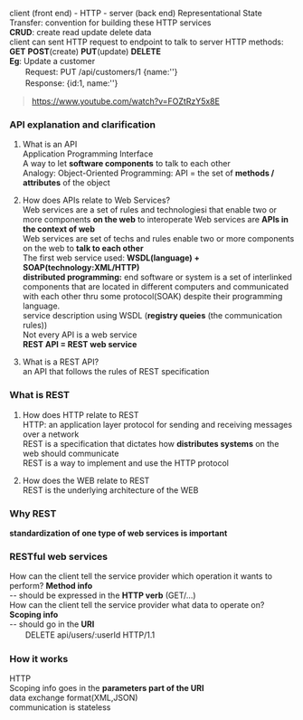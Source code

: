 client (front end) - HTTP - server (back end)
Representational State Transfer: convention for building these HTTP services  
**CRUD**: create read update delete data  
client can sent HTTP request to endpoint to talk to server
HTTP methods: **GET** **POST**(create) **PUT**(update) **DELETE**  
**Eg**: Update a customer  
　　Request: PUT /api/customers/1  {name:''}  
　　Response: {id:1, name:''}  
   
     
    
> https://www.youtube.com/watch?v=FOZtRzY5x8E
### API explanation and clarification  

1. What is an API  
Application Programming Interface  
A way to let **software components** to talk to each other  
Analogy: Object-Oriented Programming: API = the set of **methods / attributes** of the object  

2. How does APIs relate to Web Services?  
Web services are a set of rules and technologiesi that enable two or more components **on the web** to interoperate
Web services are **APIs in the context of web**  
Web services are set of techs and rules enable two or more components on the web to **talk to each other**  
The first web service used: **WSDL(language) + SOAP(technology:XML/HTTP)**  
**distributed programming:** end software or system is a set of interlinked components that are located in different computers and communicated with each other thru some protocol(SOAK) despite their programming language.  
service description using WSDL (**registry queies** (the communication rules))  
Not every API is a web service  
**REST API = REST web service**  

3. What is a REST API?  
an API that follows the rules of REST specification  


### What is REST 
1. How does HTTP relate to REST  
HTTP: an application layer protocol for sending and receiving messages over a network  
REST is a specification that dictates how **distributes systems** on the web should communicate  
REST is a way to implement and use the HTTP protocol  

2. How does the WEB relate to REST  
REST is the underlying architecture of the WEB  


### Why REST
**standardization of one type of web services is important**  
  
### RESTful web services
How can the client tell the service provider which operation it wants to perform? **Method info**  
-- should be expressed in the **HTTP verb** (GET/...)  
How can the client tell the service provider what data to operate on? **Scoping info**  
-- should go in the **URI**  
　　DELETE api/users/:userId HTTP/1.1  
  
### How it works  
HTTP  
Scoping info goes in the **parameters part of the URI**  
data exchange format(XML,JSON)  
communication is stateless  
